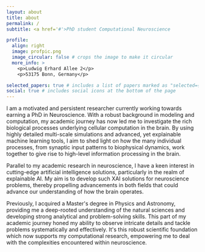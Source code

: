 ```yaml
---
layout: about
title: about
permalink: /
subtitle: <a href='#'>PhD student Computational Neuroscience

profile:
  align: right
  image: profpic.png
  image_circular: false # crops the image to make it circular
  more_info: >
    <p>Ludwig Erhard Allee 2</p>
    <p>53175 Bonn, Germany</p>

selected_papers: true # includes a list of papers marked as "selected={true}"
social: true # includes social icons at the bottom of the page
---
```


I am a motivated and persistent researcher currently working towards earning a PhD in Neuroscience. With a robust background in modeling and computation, my academic journey has now led me to investigate the rich biological processes underlying cellular computation in the brain. By using highly detailed multi-scale simulations and advanced, yet explainable machine learning tools, I aim to shed light on how the many individual processes, from synaptic input patterns to biophysical dynamics, work together to give rise to high-level information processing in the brain.

Parallel to my academic research in neuroscience, I have a keen interest in cutting-edge artificial intelligence solutions, particularly in the realm of explainable AI. My aim is to develop such XAI solutions for neuroscience problems, thereby propelling advancements in both fields that could advance our understanding of how the brain operates.

Previously, I acquired a Master's degree in Physics and Astronomy, providing me a deep-rooted understanding of the natural sciences and developing strong analytical and problem-solving skills. This part of my academic journey honed my ability to observe intricate details and tackle problems systematically and effectively. It's this robust scientific foundation which now supports my computational research, empowering me to deal with the complexities encountered within neuroscience.